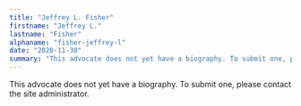 ```yaml
---
title: "Jeffrey L. Fisher"
firstname: "Jeffrey L."
lastname: "Fisher"
alphaname: "fisher-jeffrey-l"
date: "2020-11-30"
summary: "This advocate does not yet have a biography. To submit one, please contact the site administrator."
---
```

This advocate does not yet have a biography. To submit one, please contact the site administrator.

